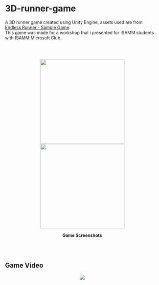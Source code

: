 # 3D-runner-game

A 3D runner game created using Unity Engine, assets used are from [Endless Runner - Sample Game](https://assetstore.unity.com/packages/essentials/tutorial-projects/endless-runner-sample-game-87901).<br>
This game was made for a workshop that i presented for ISAMM students with ISAMM Microsoft Club.

<br/><br/>
 <p align="center">
  <img src="https://user-images.githubusercontent.com/41238487/110225311-b6d52f80-7ee4-11eb-9b80-b9ed26ff6d86.png" height = "275" float="left" />
  <img src="https://user-images.githubusercontent.com/41238487/110225313-b89ef300-7ee4-11eb-8e42-4db75e5ed867.png" height = "275" float="left" />
</p>
<p align="center">
  <strong>Game Screenshots</strong>
</p>
<br/>
<br/>

## Game Video
<p align="center" >
<a href="http://www.youtube.com/watch?v=mfhEURqycpc" rel="Game Video" ><img src="http://img.youtube.com/vi/mfhEURqycpc/0.jpg" /></a>
</p>
